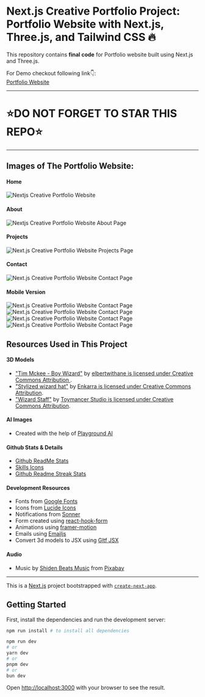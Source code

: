 # Next.js Creative Portfolio Project: Portfolio Website with Next.js, Three.js, and Tailwind CSS 🔥



This repository contains **final code** for Portfolio website built using Next.js and Three.js. <br />

For Demo checkout following link👇: <br />
[Portfolio Website ](https://sakib.codes/) <br />


---
# ⭐DO NOT FORGET TO STAR THIS REPO⭐
---

## Images of The Portfolio Website:

#### Home
![Nextjs Creative Portfolio Website](https://github.com/codebucks27/Nextjs-Creative-Portfolio-Starter-Code-Files/blob/main/website%20images/Home-desktop.png)

#### About
![Nextjs Creative Portfolio Website About Page](https://github.com/codebucks27/Nextjs-Creative-Portfolio-Starter-Code-Files/blob/main/website%20images/About-desktop-full.png)

#### Projects
![Next.js Creative Portfolio Website Projects Page](https://github.com/codebucks27/Nextjs-Creative-Portfolio-Starter-Code-Files/blob/main/website%20images/Projects-desktop.png)

#### Contact
![Next.js Creative Portfolio Website Contact Page](https://github.com/codebucks27/Nextjs-Creative-Portfolio-Starter-Code-Files/blob/main/website%20images/Contact-desktop.png)

#### Mobile Version
![Next.js Creative Portfolio Website Contact Page](https://github.com/codebucks27/Nextjs-Creative-Portfolio-Starter-Code-Files/blob/main/website%20images/Home-mobile.png)
![Next.js Creative Portfolio Website Contact Page](https://github.com/codebucks27/Nextjs-Creative-Portfolio-Starter-Code-Files/blob/main/website%20images/About-mobile.png)
![Next.js Creative Portfolio Website Contact Page](https://github.com/codebucks27/Nextjs-Creative-Portfolio-Starter-Code-Files/blob/main/website%20images/Projects-mobile.png)
![Next.js Creative Portfolio Website Contact Page](https://github.com/codebucks27/Nextjs-Creative-Portfolio-Starter-Code-Files/blob/main/website%20images/Contact-mobile.png)

## Resources Used in This Project

#### 3D Models

- ["Tim Mckee - Boy Wizard"](https://skfb.ly/6YATu) by [elbertwithane is licensed under Creative Commons Attribution ](http://creativecommons.org/licenses/by/4.0/).
- ["Stylized wizard hat"](https://skfb.ly/ozxOQ) by [Enkarra is licensed under Creative Commons Attribution](http://creativecommons.org/licenses/by/4.0/).
- ["Wizard Staff"](https://skfb.ly/6QYZw) by [Toymancer Studio is licensed under Creative Commons Attribution](http://creativecommons.org/licenses/by/4.0/).

#### AI Images

- Created with the help of [Playground AI](https://playgroundai.com/)

#### Github Stats & Details

- [Github ReadMe Stats](https://github.com/anuraghazra/github-readme-stats)
- [Skills Icons](https://github.com/tandpfun/skill-icons)
- [Github Readme Streak Stats](https://github.com/denvercoder1/github-readme-streak-stats)

#### Development Resources

- Fonts from [Google Fonts](https://fonts.google.com/) <br />
- Icons from [Lucide Icons](https://lucide.dev/) <br />
- Notifications from [Sonner](https://sonner.emilkowal.ski/) <br />
- Form created using [react-hook-form](https://react-hook-form.com/) <br />
- Animations using [framer-motion](https://www.framer.com/motion/) <br />
- Emails using [Emailjs](https://www.emailjs.com/) <br />
- Convert 3d models to JSX using [Gltf JSX](https://github.com/pmndrs/gltfjsx)

#### Audio 

- Music by <a href="https://pixabay.com/users/shidenbeatsmusic-25676252/?utm_source=link-attribution&utm_medium=referral&utm_campaign=music&utm_content=20772">Shiden Beats Music</a> from <a href="https://pixabay.com/music//?utm_source=link-attribution&utm_medium=referral&utm_campaign=music&utm_content=20772">Pixabay</a>

---

This is a [Next.js](https://nextjs.org/) project bootstrapped with [`create-next-app`](https://github.com/vercel/next.js/tree/canary/packages/create-next-app).

## Getting Started

First, install the dependencies and run the development server:

```bash
npm run install # to install all dependencies

npm run dev
# or
yarn dev
# or
pnpm dev
# or
bun dev
```

Open [http://localhost:3000](http://localhost:3000) with your browser to see the result.
